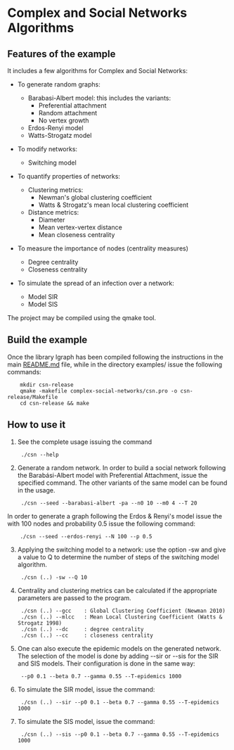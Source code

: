 # Complex and Social Networks Algorithms

## Features of the example

It includes a few algorithms for Complex and Social Networks:
+ To generate random graphs:
	- Barabasi-Albert model: this includes the variants:
		- Preferential attachment
		- Random attachment
		- No vertex growth
	- Erdos-Renyi model
	- Watts-Strogatz model

+ To modify networks:
	- Switching model

+ To quantify properties of networks:
	- Clustering metrics:
		- Newman's global clustering coefficient
		- Watts & Strogatz's mean local clustering coefficient
	- Distance metrics:
		- Diameter
		- Mean vertex-vertex distance
		- Mean closeness centrality

+ To measure the importance of nodes (centrality measures)
	- Degree centrality
	- Closeness centrality

+ To simulate the spread of an infection over a network:
	- Model SIR
	- Model SIS

The project may be compiled using the qmake tool.

## Build the example

Once the library lgraph has been compiled following the instructions in the
main [README.md](https://github.com/lluisalemanypuig/lgraph/blob/master/README.md)
file, while in the directory examples/ issue the following commands:

		mkdir csn-release
		qmake -makefile complex-social-networks/csn.pro -o csn-release/Makefile
		cd csn-release && make

## How to use it

1. See the complete usage issuing the command
	
		./csn --help
		
2. Generate a random network. In order to build a social network following the
Barabási-Albert model with Preferential Attachment, issue the specified command.
The other variants of the same model can be found in the usage.
	
		./csn --seed --barabasi-albert -pa --n0 10 --m0 4 --T 20

In order to generate a graph following the Erdos & Renyi's model issue the
with 100 nodes and probability 0.5 issue the following command:

		./csn --seed --erdos-renyi --N 100 --p 0.5

3. Applying the switching model to a network: use the option -sw and give
a value to Q to determine the number of steps of the switching model algorithm.
	
		./csn (..) -sw --Q 10 

4. Centrality and clustering metrics can be calculated if the appropriate
parameters are passed to the program.

		./csn (..) --gcc	: Global Clustering Coefficient (Newman 2010)
		./csn (..) --mlcc	: Mean Local Clustering Coefficient (Watts & Strogatz 1998)
		./csn (..) --dc		: degree centrality
		./csn (..) --cc		: closeness centrality

5. One can also execute the epidemic models on the generated network.
The selection of the model is done by adding --sir or --sis for the
SIR and SIS models. Their configuration is done in the same way:
	
		--p0 0.1 --beta 0.7 --gamma 0.55 --T-epidemics 1000
		
6. To simulate the SIR model, issue the command:
	
		./csn (..) --sir --p0 0.1 --beta 0.7 --gamma 0.55 --T-epidemics 1000
		
7. To simulate the SIS model, issue the command:
	
		./csn (..) --sis --p0 0.1 --beta 0.7 --gamma 0.55 --T-epidemics 1000
